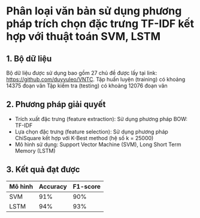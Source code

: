 # Phân loại văn bản sử dụng phương pháp trích chọn đặc trưng TF-IDF kết hợp với thuật toán SVM, LSTM
## 1. Bộ dữ liệu
Bộ dữ liệu được sử dụng bao gồm 27 chủ đề được lấy tại link: https://github.com/duyvuleo/VNTC.
Tập huấn luyện (training) có khoảng 14375 đoạn văn
Tập kiếm tra (testing) có khoảng 12076 đoạn văn
## 2. Phương pháp giải quyết
- Trích xuất đặc trưng (feature extraction): Sử dụng phương pháp BOW: TF-IDF
- Lựa chọn đặc trưng (feature selection): Sử dụng phương pháp ChiSquare kết hợp với K-Best method (hệ số k = 25000)
- Mô hình sử dụng: Support Vector Machine (SVM), Long Short Term Memory (LSTM)
## 3. Kết quả đạt được
| Mô hình | Accuracy | F1-score |
|---------|----------|----------|
|   SVM   |   91%    |    90%   |
|   LSTM  |   94%    |    93%   |

